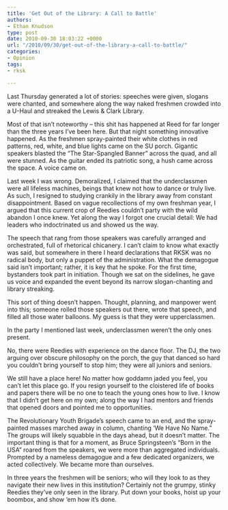 ```yaml
---
title: 'Get Out of the Library: A Call to Battle'
authors:
- Ethan Knudson
type: post
date: 2010-09-30 18:03:22 +0000
url: "/2010/09/30/get-out-of-the-library-a-call-to-battle/"
categories:
- Opinion
tags:
- rksk

---
```

Last Thursday generated a lot of stories: speeches were given, slogans were chanted, and somewhere along the way naked freshmen crowded into a U-Haul and streaked the Lewis & Clark Library.

Most of that isn’t noteworthy – this shit has happened at Reed for far longer than the three years I’ve been here. But that night something innovative happened. As the freshmen spray-painted their white clothes in red patterns, red, white, and blue lights came on the SU porch. Gigantic speakers blasted the “The Star-Spangled Banner” across the quad, and all were stunned. As the guitar ended its patriotic song, a hush came across the space. A voice came on.

Last week I was wrong. Demoralized, I claimed that the underclassmen were all lifeless machines, beings that knew not how to dance or truly live. As such, I resigned to studying crankily in the library away from constant disappointment. Based on vague recollections of my own freshman year, I argued that this current crop of Reedies couldn’t party with the wild abandon I once knew. Yet along the way I forgot one crucial detail: We had leaders who indoctrinated us and showed us the way.

The speech that rang from those speakers was carefully arranged and orchestrated, full of rhetorical chicanery. I can’t claim to know what exactly was said, but somewhere in there I heard declarations that RKSK was no radical body, but only a puppet of the administration. What the demagogue said isn’t important; rather, it is key that he spoke. For the first time, bystanders took part in initiation. Though we sat on the sidelines, he gave us voice and expanded the event beyond its narrow slogan-chanting and library streaking.

This sort of thing doesn’t happen. Thought, planning, and manpower went into this; someone rolled those speakers out there, wrote that speech, and filled all those water balloons. My guess is that they were upperclassmen.

In the party I mentioned last week, underclassmen weren’t the only ones present.

No, there were Reedies with experience on the dance floor. The DJ, the two arguing over obscure philosophy on the porch, the guy that danced so hard you couldn’t bring yourself to stop him; they were all juniors and seniors.

We still have a place here! No matter how goddamn jaded you feel, you can’t let this place go. If you resign yourself to the cloistered life of books and papers there will be no one to teach the young ones how to live. I know that I didn’t get here on my own; along the way I had mentors and friends that opened doors and pointed me to opportunities.

The Revolutionary Youth Brigade’s speech came to an end, and the spray-painted masses marched away in column, chanting ‘We Have No Name.” The groups will likely squabble in the days ahead, but it doesn’t matter. The important thing is that for a moment, as Bruce Springsteen’s “Born in the USA” roared from the speakers, we were more than aggregated individuals. Prompted by a nameless demagogue and a few dedicated organizers, we acted collectively. We became more than ourselves.

In three years the freshmen will be seniors; who will they look to as they navigate their new lives in this institution? Certainly not the grumpy, stinky Reedies they’ve only seen in the library. Put down your books, hoist up your boombox, and show ‘em how it’s done.